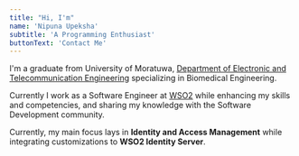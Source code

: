 ```yaml
---
title: "Hi, I'm"
name: 'Nipuna Upeksha'
subtitle: 'A Programming Enthusiast'
buttonText: 'Contact Me'
---
```


I'm a graduate from University of Moratuwa, [Department of Electronic and Telecommunication Engineering](https://ent.uom.lk) specializing in Biomedical Engineering.

Currently I work as a Software Engineer at [WSO2](https://www.wso2.com/) while enhancing my skills and competencies, and sharing my knowledge with the Software Development community.

Currently, my main focus lays in **Identity and Access Management** while integrating customizations to **WSO2 Identity Server**.
